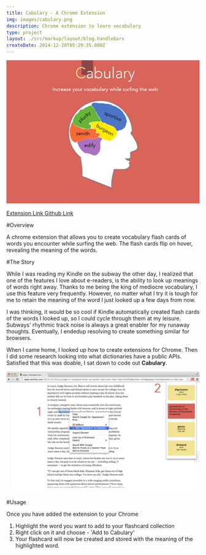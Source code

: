 ```yaml
---
title: Cabulary - A Chrome Extension
img: images/cabulary.png
description: Chrome extension to learn vocabulary
type: project
layout: ./src/markup/layout/blog.handlebars
createDate: 2014-12-20T05:29:35.000Z
---
```


![Cabulary cover Image](../../images/projects/cabulary/920x680.png)

<div class="button-rack"><a href="https://chrome.google.com/webstore/detail/cabulary/ejefgmegpcimohilbkiioplokdiangpd" target="_blank" class="btn btn-primary"><i class="fi-monitor"></i> Extension Link</a><a href="https://github.com/xaksis/cabulary" target="_blank" class="btn btn-default"><i class="fi-social-github"></i> Github Link</a></div>



#Overview

A chrome extension that allows you to create vocabulary flash cards of words you encounter while surfing the web. The flash cards flip on hover, revealing the meaning of the words. 

#The Story

While I was reading my Kindle on the subway the other day, I realized that one of the features I love about e-readers, is the ability to look up meanings of words right away. Thanks to me being the king of mediocre vocabulary, I use this feature very frequently. However, no matter what I try it is tough for me to retain the meaning of the word I just looked up a few days from now. 

I was thinking, it would be so cool if Kindle automatically created flash cards of the words I looked up, so I could cycle through them at my leisure. Subways' rhythmic track noise is always a great enabler for my runaway thoughts. Eventually, I endedup resolving to create something similar for browsers. 

When I came home, I looked up how to create extensions for Chrome. Then I did some research looking into what dictionaries have a public APIs. Satisfied that this was doable, I sat down to code out **Cabulary**.  

![Cabulary Screen Shot](../../images/projects/cabulary/screenshot.png)

#Usage

Once you have added the extension to your Chrome
  1. Highlight the word you want to add to your flashcard collection
  2. Right click on it and choose - 'Add to Cabulary'
  3. Your flashcard will now be created and stored with the meaning of the highlighted word.